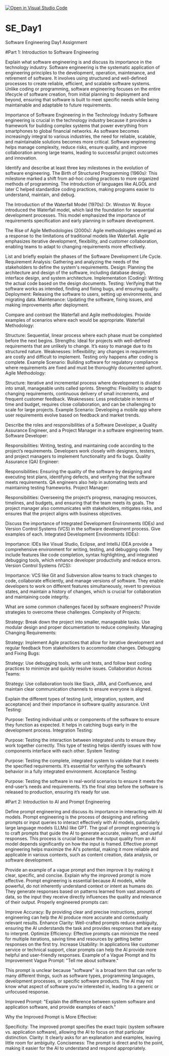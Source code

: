 [![Open in Visual Studio Code](https://classroom.github.com/assets/open-in-vscode-2e0aaae1b6195c2367325f4f02e2d04e9abb55f0b24a779b69b11b9e10269abc.svg)](https://classroom.github.com/online_ide?assignment_repo_id=15569851&assignment_repo_type=AssignmentRepo)
# SE_Day1
Software Engineering Day1 Assignment

#Part 1: Introduction to Software Engineering

Explain what software engineering is and discuss its importance in the technology industry.
Software engineering is the systematic application of engineering principles to the development, operation, maintenance, and retirement of software. It involves using structured and well-defined processes to create reliable, efficient, and scalable software systems. Unlike coding or programming, software engineering focuses on the entire lifecycle of software creation, from initial planning to deployment and beyond, ensuring that software is built to meet specific needs while being maintainable and adaptable to future requirements.

Importance of Software Engineering in the Technology Industry
Software engineering is crucial in the technology industry because it provides a framework for building complex systems that power everything from smartphones to global financial networks. As software becomes increasingly integral to various industries, the need for reliable, scalable, and maintainable solutions becomes more critical. Software engineering helps manage complexity, reduce risks, ensure quality, and improve collaboration among large teams, leading to successful project outcomes and innovation.

Identify and describe at least three key milestones in the evolution of software engineering.
The Birth of Structured Programming (1960s): This milestone marked a shift from ad-hoc coding practices to more organized methods of programming. The introduction of languages like ALGOL and later C helped standardize coding practices, making programs easier to understand, maintain, and debug.

The Introduction of the Waterfall Model (1970s): Dr. Winston W. Royce introduced the Waterfall model, which laid the foundation for sequential development processes. This model emphasized the importance of requirements specification and early planning in software development.

The Rise of Agile Methodologies (2000s): Agile methodologies emerged as a response to the limitations of traditional models like Waterfall. Agile emphasizes iterative development, flexibility, and customer collaboration, enabling teams to adapt to changing requirements more effectively.

List and briefly explain the phases of the Software Development Life Cycle.
Requirement Analysis: Gathering and analyzing the needs of the stakeholders to define the system's requirements.
Design: Planning the architecture and design of the software, including database design, interface design, and system architecture.
Implementation (Coding): Writing the actual code based on the design documents.
Testing: Verifying that the software works as intended, finding and fixing bugs, and ensuring quality.
Deployment: Releasing the software to users, setting up environments, and migrating data.
Maintenance: Updating the software, fixing issues, and making improvements after deployment.

Compare and contrast the Waterfall and Agile methodologies. Provide examples of scenarios where each would be appropriate.
Waterfall Methodology:

Structure: Sequential, linear process where each phase must be completed before the next begins.
Strengths: Ideal for projects with well-defined requirements that are unlikely to change. It’s easy to manage due to its structured nature.
Weaknesses: Inflexibility; any changes in requirements are costly and difficult to implement. Testing only happens after coding is complete.
Example Scenario: Building software for regulatory compliance where requirements are fixed and must be thoroughly documented upfront.
Agile Methodology:

Structure: Iterative and incremental process where development is divided into small, manageable units called sprints.
Strengths: Flexibility to adapt to changing requirements, continuous delivery of small increments, and frequent customer feedback.
Weaknesses: Less predictable in terms of time and budget, requires close collaboration, and can be challenging to scale for large projects.
Example Scenario: Developing a mobile app where user requirements evolve based on feedback and market trends.

Describe the roles and responsibilities of a Software Developer, a Quality Assurance Engineer, and a Project Manager in a software engineering team.
Software Developer:

Responsibilities: Writing, testing, and maintaining code according to the project’s requirements. Developers work closely with designers, testers, and project managers to implement functionality and fix bugs.
Quality Assurance (QA) Engineer:

Responsibilities: Ensuring the quality of the software by designing and executing test plans, identifying defects, and verifying that the software meets requirements. QA engineers also help in automating tests and maintaining testing frameworks.
Project Manager:

Responsibilities: Overseeing the project’s progress, managing resources, timelines, and budgets, and ensuring that the team meets its goals. The project manager also communicates with stakeholders, mitigates risks, and ensures that the project aligns with business objectives.

Discuss the importance of Integrated Development Environments (IDEs) and Version Control Systems (VCS) in the software development process. Give examples of each.
Integrated Development Environments (IDEs):

Importance: IDEs like Visual Studio, Eclipse, and IntelliJ IDEA provide a comprehensive environment for writing, testing, and debugging code. They include features like code completion, syntax highlighting, and integrated debugging tools, which enhance developer productivity and reduce errors.
Version Control Systems (VCS):

Importance: VCS like Git and Subversion allow teams to track changes to code, collaborate efficiently, and manage versions of software. They enable developers to work on different features simultaneously, revert to previous states, and maintain a history of changes, which is crucial for collaboration and maintaining code integrity.

What are some common challenges faced by software engineers? Provide strategies to overcome these challenges.
Complexity of Projects:

Strategy: Break down the project into smaller, manageable tasks. Use modular design and proper documentation to reduce complexity.
Managing Changing Requirements:

Strategy: Implement Agile practices that allow for iterative development and regular feedback from stakeholders to accommodate changes.
Debugging and Fixing Bugs:

Strategy: Use debugging tools, write unit tests, and follow best coding practices to minimize and quickly resolve issues.
Collaboration Across Teams:

Strategy: Use collaboration tools like Slack, JIRA, and Confluence, and maintain clear communication channels to ensure everyone is aligned.

Explain the different types of testing (unit, integration, system, and acceptance) and their importance in software quality assurance.
Unit Testing:

Purpose: Testing individual units or components of the software to ensure they function as expected. It helps in catching bugs early in the development process.
Integration Testing:

Purpose: Testing the interaction between integrated units to ensure they work together correctly. This type of testing helps identify issues with how components interface with each other.
System Testing:

Purpose: Testing the complete, integrated system to validate that it meets the specified requirements. It’s essential for verifying the software’s behavior in a fully integrated environment.
Acceptance Testing:

Purpose: Testing the software in real-world scenarios to ensure it meets the end-user’s needs and requirements. It’s the final step before the software is released to production, ensuring it’s ready for use.

#Part 2: Introduction to AI and Prompt Engineering


Define prompt engineering and discuss its importance in interacting with AI models.
Prompt engineering is the process of designing and refining prompts or input queries to interact effectively with AI models, particularly large language models (LLMs) like GPT. The goal of prompt engineering is to craft prompts that guide the AI to generate accurate, relevant, and useful responses. This process is crucial because the output quality from an AI model depends significantly on how the input is framed. Effective prompt engineering helps maximize the AI's potential, making it more reliable and applicable in various contexts, such as content creation, data analysis, or software development.

Provide an example of a vague prompt and then improve it by making it clear, specific, and concise. Explain why the improved prompt is more effective.
Prompt engineering is essential because AI models, while powerful, do not inherently understand context or intent as humans do. They generate responses based on patterns learned from vast amounts of data, so the input they receive directly influences the quality and relevance of their output. Properly engineered prompts can:

Improve Accuracy: By providing clear and precise instructions, prompt engineering can help the AI produce more accurate and contextually relevant results.
Enhance Clarity: Well-crafted prompts reduce ambiguity, ensuring the AI understands the task and provides responses that are easy to interpret.
Optimize Efficiency: Effective prompts can minimize the need for multiple iterations, saving time and resources by getting better responses on the first try.
Increase Usability: In applications like customer service or technical support, clear prompts can help the AI provide more helpful and user-friendly responses.
Example of a Vague Prompt and Its Improvement
Vague Prompt: "Tell me about software."

This prompt is unclear because "software" is a broad term that can refer to many different things, such as software types, programming languages, development processes, or specific software products. The AI may not know what aspect of software you’re interested in, leading to a generic or unfocused response.

Improved Prompt: "Explain the difference between system software and application software, and provide examples of each."

Why the Improved Prompt is More Effective:

Specificity: The improved prompt specifies the exact topic (system software vs. application software), allowing the AI to focus on that particular distinction.
Clarity: It clearly asks for an explanation and examples, leaving little room for ambiguity.
Conciseness: The prompt is direct and to the point, making it easier for the AI to understand and respond appropriately.
